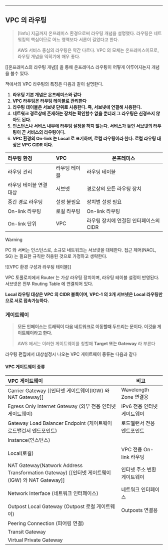 
---
## VPC 의 라우팅

> [!info]
> 지금까지 온프레미스 환경으로써 라우팅 개념을 설명했다.
> 라우팅은 네트워킹의 핵심이므로 어느 영역보다 서론이 길었다고 한다.
> 
> AWS 서비스 중심의 라우팅은 약간 다르다.
> VPC 의 모체는 온프레미스이므로, 라우팅 개념을 익히기에 매우 좋다.

[[온프래미스의 라우팅 개념]] 을 통해 온프레미스 라우팅이 어떻게 이루어지는지 개념을 볼수 있다.

책에서의 VPC 라우팅의 특징은 다음과 같이 설명한다.

1. **라우팅 기본 개념은 온프레미스와 같다**
2. **VPC 라우팅은 라우팅 테이블로 관리한다**
3. **라우팅 테이블은 서브넷 단위로 사용한다. 즉, 서브넷에 연결해 사용한다.**
4. **네트워크 경로상에 존재하는 장치는 확인할수 없을 뿐더러 그 라우팅은 신경쓰지 않아도 된다.**
5. **인스턴스나 서비스 내부에 라우팅 설정을 하지 않는다. 서비스가 놓인 서브넷의 라우팅이 곧 서비스의 라우팅이다.**
6. **VPC 환경의 On-link 는 Local 로 표기하며, 로컬 라우팅이라 한다. 로컬 라우팅 대상은 VPC CIDR 이다.**

| 라우팅 환경        | VPC     | 온프레미스                   |
| :------------ | :------ | ----------------------- |
| 라우팅 관리        | 라우팅 테이블 | 라우팅 테이블                 |
| 라우팅 테이블 연결 대상 | 서브넷     | 경로상의 모든 라우팅 장치          |
| 중간 경로 라우팅     | 설정 불필요  | 장치별 설정 필요               |
| On-link 라우팅   | 로컬 라우팅  | On-link 라우팅             |
| On-link 단위    | VPC     | 라우팅 장치에 연결된 인터페이스의 CIDR |

>[!warning]
>PC 와 서버는 인스턴스로, 소규모 네트워크는 서브넷을 대체한다. 접근 제어(NACL, SG) 는 필요한 규칙만 허용된 것으로 가정하고 생략한다.

![[VPC 환경 구성과 라우팅 테이블]]

VPC 토폴로지에서 Router 는 가상 라우팅 장치이며, 라우팅 테이블 설정이 반영된다.
서브넷은 전부 Routing Table 에 연결되어 있다.

**Local 라우팅 대상은 VPC 의 CIDR 블록이며, VPC-1 의 3개 서브넷은 Local 라우팅만으로 서로 접속가능하다.**

### 게이트웨이

>  **모든 인페이스는 트래픽이 다음 네트워크로 이동할때 두드리는 문이다.
>  이것을 게이트웨이라고 한다.**
>  
>  AWS 에서는 이러한 게이트웨이를 칭할때 **Target 또는 Gateway** 라 부른다

라우팅 편집에서 대상설정시 나오는 VPC 게이트웨이 종류는 다음과 같다
#### VPC 게이트웨이 종류

| VPC 게이트웨이                                                                        | 비고                  |
| :------------------------------------------------------------------------------- | ------------------- |
| Carrier Gateway [[인터넷 게이트웨이(IGW) 와 NAT Gateway]]                                     | Wavelength Zone 연결용 |
| Egress Only Internet Gateway (외부 전용 인터넷 게이트웨이)                                   | IPv6 전용 인터넷 게이트웨이   |
| Gateway Load Balancer Endpoint (게이트웨이 로드밸런서 엔드포인트)                               | 로드벨런서 전용 엔트포인트      |
| Instance(인스턴스)                                                                   |                     |
| Local(로컬)                                                                        | VPC 전용 On-link 라우팅  |
| NAT Gateway(Natwork Address Transformation Gateway) [[인터넷 게이트웨이(IGW) 와 NAT Gateway]] | 인터넷 주소 변환 게이트웨이     |
| Network Interface (네트워크 인터페이스)                                                   | 네트워크 인터페이스          |
| Outpost Local Gateway (Outpost 로컬 게이트웨이)                                         | Outposts 연결용        |
| Peering Connection (피어링 연결)                                                      |                     |
| Transit Gateway                                                                  |                     |
| Virtual Private Gateway                                                          |                     |

